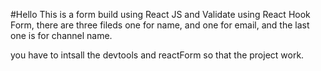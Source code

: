 #Hello
This is a form build using React JS and Validate using React Hook Form,
there are three fileds one for name, and one for email, and the last one is for channel name.

you have to intsall the devtools and reactForm so that the project work.
